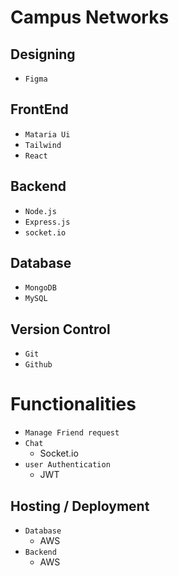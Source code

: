 # Campus Networks

## Designing
- `Figma`

## FrontEnd
- `Mataria Ui`
- `Tailwind`
- `React`

## Backend
- `Node.js`
- `Express.js`
- `socket.io`

## Database
- `MongoDB`
- `MySQL`

## Version Control
- `Git`
- `Github`

## 
# Functionalities
- `Manage Friend request`
- `Chat`
  - Socket.io
- `user Authentication`
    - JWT

## Hosting / Deployment
- `Database`
  - AWS
- `Backend`
  - AWS


